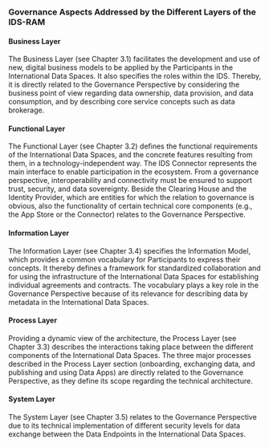 ### Governance Aspects Addressed by the Different Layers of the IDS-RAM ###

#### Business Layer ####

The Business Layer (see Chapter 3.1) facilitates the development and use
of new, digital business models to be applied by the Participants in the
International Data Spaces. It also specifies the roles within the IDS.
Thereby, it is directly related to the Governance Perspective by
considering the business point of view regarding data ownership, data
provision, and data consumption, and by describing core service concepts
such as data brokerage.

#### Functional Layer ####

The Functional Layer (see Chapter 3.2) defines the functional
requirements of the International Data Spaces, and the concrete features
resulting from them, in a technology-independent way. The IDS Connector
represents the main interface to enable participation in the ecosystem.
From a governance perspective, interoperability and connectivity must be
ensured to support trust, security, and data sovereignty. Beside the
Clearing House and the Identity Provider, which are entities for which
the relation to governance is obvious, also the functionality of certain
technical core components (e.g., the App Store or the Connector) relates
to the Governance Perspective.

#### Information Layer ####

The Information Layer (see Chapter 3.4) specifies the Information Model,
which provides a common vocabulary for Participants to express their
concepts. It thereby defines a framework for standardized collaboration
and for using the infrastructure of the International Data Spaces for
establishing individual agreements and contracts. The vocabulary plays a
key role in the Governance Perspective because of its relevance for
describing data by metadata in the International Data Spaces.

#### Process Layer ####

Providing a dynamic view of the architecture, the Process Layer (see
Chapter 3.3) describes the interactions taking place between the
different components of the International Data Spaces. The three major
processes described in the Process Layer section (onboarding, exchanging
data, and publishing and using Data Apps) are directly related to the
Governance Perspective, as they define its scope regarding the technical
architecture.

#### System Layer ####

The System Layer (see Chapter 3.5) relates to the Governance Perspective
due to its technical implementation of different security levels for
data exchange between the Data Endpoints in the International Data
Spaces.
